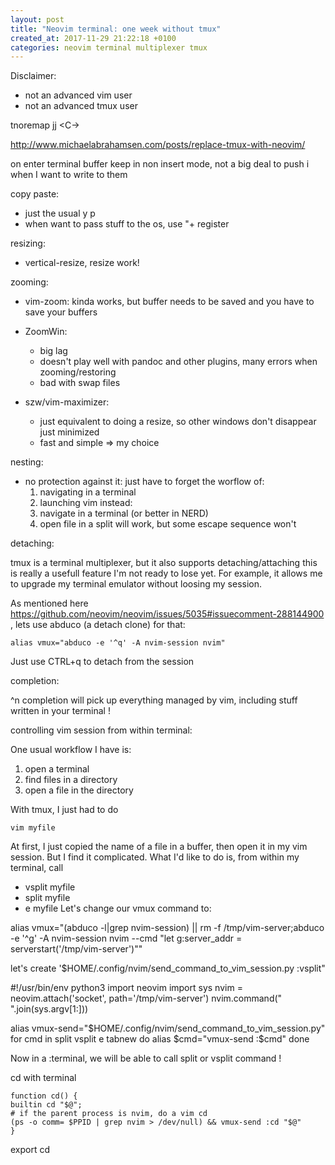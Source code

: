 ```yaml
---
layout: post
title: "Neovim terminal: one week without tmux"
created_at: 2017-11-29 21:22:18 +0100
categories: neovim terminal multiplexer tmux
---
```

Disclaimer:

- not an advanced vim user
- not an advanced tmux user


tnoremap jj <C-\><C-n>

http://www.michaelabrahamsen.com/posts/replace-tmux-with-neovim/

on enter terminal buffer keep in non insert mode, not a big deal to push i when I want to write to them

copy paste:

  - just the usual y p
  - when want to pass stuff to the os, use "+ register

resizing:

  - vertical-resize, resize work! 

zooming:

  - vim-zoom: kinda works, but buffer needs to be saved and you have to save your buffers
  - ZoomWin: 
    - big lag 
    - doesn't play well with pandoc and other plugins, many errors when zooming/restoring
    - bad with swap files

  - szw/vim-maximizer: 
    - just equivalent to doing a resize, so other windows don't disappear just minimized
    - fast and simple => my choice

nesting:

  - no protection against it:
    just have to forget the worflow of:
      1. navigating in a terminal
      2. launching vim
    instead:
      1. navigate in a terminal (or better in NERD)
      2. open file in a split
    will work, but some escape sequence won't

detaching:

  tmux is a terminal multiplexer, but it also supports detaching/attaching
  this is really a usefull feature I'm not ready to lose yet.
  For example, it allows me to upgrade my terminal emulator without loosing my session.

  As mentioned here https://github.com/neovim/neovim/issues/5035#issuecomment-288144900 ,
  lets use abduco (a detach clone) for that:

    alias vmux="abduco -e '^q' -A nvim-session nvim"

  Just use CTRL+q to detach from the session

completion:

  ^n completion will pick up everything managed by vim, including stuff written in your terminal !

controlling vim session from within terminal:

  One usual workflow I have is:

  1. open a terminal
  2. find files in a directory
  3. open a file in the directory

  With tmux, I just had to do

  `vim myfile`

  At first, I just copied the name of a file in a buffer, then open it in my vim session.
  But I find it complicated.
  What I'd like to do is, from within my terminal, call
  - vsplit myfile
  - split myfile
  - e myfile
  Let's change our vmux command to:

  alias vmux="(abduco -l|grep nvim-session) || rm -f /tmp/vim-server;abduco -e '^g' -A nvim-session nvim --cmd \"let g:server_addr = serverstart('/tmp/vim-server')\""

  let's create '$HOME/.config/nvim/send_command_to_vim_session.py :vsplit"

  #!/usr/bin/env python3
  import neovim
  import sys
  nvim = neovim.attach('socket', path='/tmp/vim-server')
  nvim.command(" ".join(sys.argv[1:]))

  alias vmux-send="$HOME/.config/nvim/send_command_to_vim_session.py"
  for cmd in split vsplit e tabnew
  do
    alias $cmd="vmux-send :$cmd"
  done

  Now in a :terminal, we will be able to call split or vsplit command !

cd with terminal

	function cd() {  
    builtin cd "$@";
    # if the parent process is nvim, do a vim cd 
    (ps -o comm= $PPID | grep nvim > /dev/null) && vmux-send :cd "$@"
	}
  export cd
